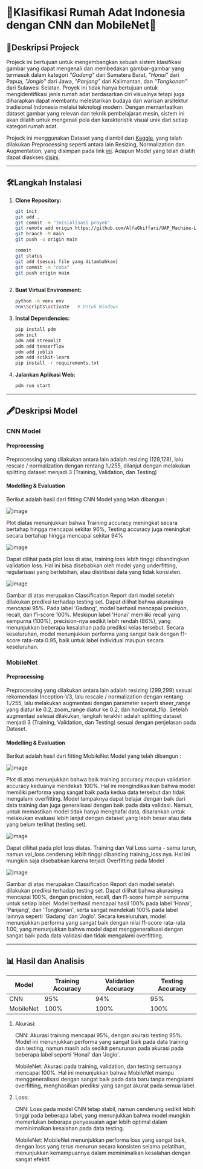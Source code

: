 # 💫Klasifikasi Rumah Adat Indonesia dengan CNN dan MobileNet💫

## 🧷Deskripsi Projeck

Projeck ini bertujuan untuk mengembangkan sebuah sistem klasifikasi gambar yang dapat mengenali dan membedakan gambar-gambar yang termasuk dalam kategori *"Gadang"* dari Sumatera Barat, *"Honai"* dari Papua, *"Jonglo"* dari Jawa, *"Panjang"* dari Kalimantan, dan *"Tongkonan"* dari Sulawesi Selatan. Proyek ini tidak hanya bertujuan untuk mengidentifikasi jenis rumah adat berdasarkan ciri visualnya tetapi juga diharapkan dapat membantu melestarikan budaya dan warisan arsitektur tradisional Indonesia melalui teknologi modern. Dengan memanfaatkan dataset gambar yang relevan dan teknik pembelajaran mesin, sistem ini akan dilatih untuk mengenali pola dan karakteristik visual unik dari setiap kategori rumah adat. 

Projeck ini menggunakan Dataset yang diambil dari [Kaggle](https://www.kaggle.com/datasets/rariffirmansah/rumah-adat), yang telah dilakukan Preprocessing seperti antara lain Resizing, Normalization dan  Augmentation, yang disimpan pada link [ini](https://drive.google.com/drive/folders/1PUx-3EpQFIIxOXHD52Pk1Y1s8KCF5SVZ?usp=drive_link). Adapun Model yang telah dilatih dapat diaskses [disini](https://drive.google.com/drive/folders/15b_OdgaOHIArKq-llL0N_4vj2k9QGTFG?usp=sharing).

---

## 🛠️Langkah Instalasi
1. **Clone Repository:**
   ```bash
   git init
   git add .
   git commit -m "Inisialisasi proyek"
   git remote add origin https://github.com/AlfaGhiffari/UAP_Machine-Learning.git
   git branch -M main
   git push -u origin main

   commit
   git status
   git add (sesuai file yang ditambahkan)
   git commit -m "coba"
   git push origin main
  
   ```

2. **Buat Virtual Environment:**
   ```bash
   python -m venv env
   env\Scripts\activate   # Untuk Windows
   ```

3. **Instal Dependencies:**
   ```bash
   pip install pdm
   pdm init
   pdm add streamlit
   pdm add tensorflow
   pdm add joblib
   pdm add scikit-learn
   pip install -r requirements.txt
   ```

4. **Jalankan Aplikasi Web:**
   ```bash
   pdm run start
   ```
---

## 🖋️Deskripsi Model
### CNN Model
#### Preprocessing
Preprocessing yang dilakukan antara lain adalah resizing (128,128), lalu rescale / normalization dengan rentang 1./255, dilanjut dengan melakukan splitting dataset menjadi 3 (Training, Validation, dan Testing)

#### Modelling & Evaluation
Berikut adalah hasil dari fitting CNN Model yang telah dibangun :

![image](https://github.com/user-attachments/assets/190b53e9-950c-465d-bbd3-f23f4a1931b3)

Plot diatas menunjukkan bahwa Training accuracy meningkat secara bertahap hingga mencapai sekitar 96%, Testing accuracy juga meningkat secara bertahap hingga mencapai sekitar 94%

![image](https://github.com/user-attachments/assets/ff4b4f8d-5e7a-4a28-8397-1000cb35cdc0)

Dapat dilihat pada plot loss di atas, training loss lebih tinggi dibandingkan validation loss. Hal ini bisa disebabkan oleh model yang underfitting, regularisasi yang berlebihan, atau distribusi data yang tidak konsisten.

![image](https://github.com/user-attachments/assets/46b5cda0-435a-42d2-b3d4-e5709b827676)

Gambar di atas merupakan Classification Report dari model setelah dilakukan prediksi terhadap testing set. Dapat dilihat bahwa akurasinya mencapai 95%. Pada label 'Gadang', model berhasil mencapai precision, recall, dan f1-score 100%. Meskipun label 'Honai' memiliki recall yang sempurna (100%), precision-nya sedikit lebih rendah (86%), yang menunjukkan beberapa kesalahan pada prediksi kelas tersebut. Secara keseluruhan, model menunjukkan performa yang sangat baik dengan f1-score rata-rata 0.95, baik untuk label individual maupun secara keseluruhan.

### MobileNet
#### Preprocessing
Preprocessing yang dilakukan antara lain adalah resizing (299,299) sesuai rekomendasi Inception-V3, lalu rescale / normalization dengan rentang 1./255, lalu melakukan augmentasi dengan parameter seperti sheer_range yang diatur ke 0.2, zoom_range diatur ke 0.2, dan horizontal_flip. Setelah augmentasi selesai dilakukan, langkah terakhir adalah splitting dataset menjadi 3 (Training, Validation, dan Testing) sesuai dengan penjelasan pada Dataset.

#### Modelling & Evaluation
Berikut adalah hasil dari fitting MobileNet Model yang telah dibangun :

![image](https://github.com/user-attachments/assets/fbf2dd15-c02f-4557-b8f5-9342cb64bc8a)

Plot di atas menunjukkan bahwa baik training accuracy maupun validation accuracy keduanya mendekati 100%. Hal ini mengindikasikan bahwa model memiliki performa yang sangat baik pada kedua data tersebut dan tidak mengalami overfitting. Model tampaknya dapat belajar dengan baik dari data training dan juga generalisasi dengan baik pada data validasi. Namun, untuk memastikan model tidak hanya menghafal data, disarankan untuk melakukan evaluasi lebih lanjut dengan dataset yang lebih besar atau data yang belum terlihat (testing set).

![image](https://github.com/user-attachments/assets/ba5e99d8-a3e6-491a-9e49-48d6cdece493)

Dapat dilihat pada plot loss diatas. Training dan Val Loss sama - sama turun, namun val_loss cenderung lebih tinggi dibanding training_loss nya. Hal ini mungkin saja disebabkan karena terjadi Overfitting pada Model

![image](https://github.com/user-attachments/assets/220aa91a-018e-46ba-95e3-d9900b55369b)

Gambar di atas merupakan Classification Report dari model setelah dilakukan prediksi terhadap testing set. Dapat dilihat bahwa akurasinya mencapai 100%, dengan precision, recall, dan f1-score hampir sempurna untuk setiap label. Model berhasil mencapai hasil 100% pada label 'Honai', 'Panjang', dan 'Tongkonan', serta sangat mendekati 100% pada label lainnya seperti 'Gadang' dan 'Joglo'. Secara keseluruhan, model menunjukkan performa yang sangat baik dengan nilai f1-score rata-rata 1.00, yang menunjukkan bahwa model dapat menggeneralisasi dengan sangat baik pada data validasi dan tidak mengalami overfitting.

---

## 📊 Hasil dan Analisis

| Model      | Training Accuracy | Validation Accuracy | Testing Accuracy |
|------------|-------------------|---------------------|------------------|
| CNN        |       95%         |         94%         |       95%        |
| MobileNet  |       100%        |         100%        |       100%       |

1. Akurasi:
   
   CNN:
   Akurasi training mencapai 95%, dengan akurasi testing 95%. Model ini menunjukkan performa yang sangat baik pada data training dan testing, namun masih ada sedikit penurunan pada akurasi pada beberapa label seperti 'Honai' dan 'Joglo'.
   
   MobileNet:
   Akurasi pada training, validation, dan testing semuanya mencapai 100%. Hal ini menunjukkan bahwa MobileNet mampu menggeneralisasi dengan sangat baik pada data baru tanpa mengalami overfitting, menghasilkan prediksi yang sangat akurat pada semua label.
   
2. Loss:
   
   CNN:
   Loss pada model CNN tetap stabil, namun cenderung sedikit lebih tinggi pada beberapa label, yang menunjukkan bahwa model mungkin memerlukan beberapa penyesuaian agar lebih optimal dalam meminimalkan kesalahan pada data testing.
   
   MobileNet:
   MobileNet menunjukkan performa loss yang sangat baik, dengan loss yang terus menurun secara konsisten selama pelatihan, menunjukkan kemampuannya dalam meminimalkan kesalahan dengan sangat efektif.





